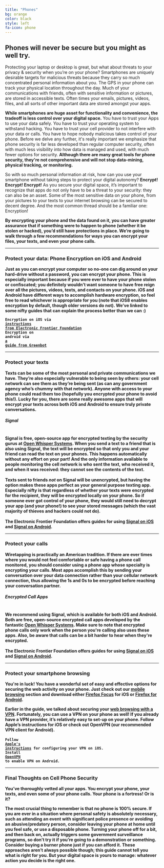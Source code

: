 ```yaml
---
title: "Phones"
bg: orange
color: black
style: left
fa-icon: phone
---
```


<h2 class="text-white">Phones will never be secure but you might as well try.</h2>

Protecting your laptop or desktop is great, but what about threats to your privacy & security when you’re on your phone? Smartphones are uniquely desirable targets for malicious threats because they carry so much concentrated personal information about you. The GPS in your phone can track your physical location throughout the day. Much of your communications with friends, often with sensitive information or pictures, are stored in accessible texts. Often times your emails, pictures, videos, files, and all sorts of other important data are stored amongst your apps.

<strong>While smartphones are huge asset for functionality and convenience, the tradeoff is less control over your digital space.</strong> You have to trust your Apps to use your data safely. You have to trust your operating system to withstand hacking. You have to trust your cell provider to not interfere with your data or calls. You have to hope nobody malicious takes control of your phone. Before we delve any further, it's really important we emphasize that phone security is far less developed than regular computer security, often with much less visibility into how data is managed and used, with much fewer options for security. <strong>Although there are many great tools for phone security, they're not comprehensive and will not stop data-mining, physical tracking, or monitoring.</strong>

So with so much personal information at risk, how can you use your smartphone without taking steps to protect your digital autonomy? <strong>Encrypt! Encrypt! Encrypt!</strong> As you secure your digital space, it’s important to recognize that apps do not only have to be a threat to your security: they can also be an asset. Some of the most sensitive data on your phone, from your pictures to your texts to your internet browsing can be secured to decent degree. And the most common thread should be a familiar one: Encryption!

<strong>By encrypting your phone and the data found on it, you can have greater assurance that if something were to happen to phone (whether it be stolen or hacked), you’d still have protections in place.<strong> We’re going to walk through a few recommendations for ways you can encrypt your files, your texts, and even your phone calls.

<hr>
<div id="phoneencryption">
<p>
	<h3 class="text-white">Protect your data: <strong>Phone Encryption on iOS and Android</strong></h3>
</p>
</div>
Just as you can encrypt your computer so no-one can dig around on your hard-drive without a password, you can encrypt your phone. This is especially important because if you were ever to have your phone stolen or confiscated; you definitely wouldn’t want someone to have free reign over all the pictures, videos, texts, and contacts on your phone. iOS and Android have different ways to accomplish hardware encryption, so feel free to read whichever is appropriate for you (note that iOS8 enables encryption by default, though older versions do not). We’ve linked to some nifty guides that can explain the process better than we can :)

<code>Encryption on iOS via <a href="https://ssd.eff.org/en/module/how-encrypt-your-iphone">instructions from Electronic Frontier Foundation</a></code><br>
<code>Encryption on android via <a href="http://www.greenbot.com/article/2145380/why-and-how-to-encrypt-your-android-device.html">a guide from Greenbot</a></code>

<hr>
<div id="sms">
<p>
	<h3 class="text-white">Protect your <strong>texts</strong></h3>
</p>
</div>
Texts can be some of the most personal and private communications we have. They’re also especially vulnerable to being seen by others: your cell network can see them as they’re being sent (as can any government agency who’s chummy with that network). Anyone with access to your phone could read them too (hopefully you encrypted your phone to avoid this!). Lucky for you, there are some really awesome apps that will encrypt your texts across both iOS and Android to ensure truly private conversations.

<div class="recommend">
	<h5 class="text-white"><strong>Signal</strong></h5>
<br>
Signal is free, open-source app for encrypted texting by the security gurus at <a href="https://en.wikipedia.org/wiki/Open_Whisper_Systems">Open Whisper Systems</a>. When you send a text to a friend that is also using Signal, the text will be encrypted so that only you and your friend can read the text on your phones. This happens automatically without any effort on your part! And the only information available to people monitoring the cell network is who sent the text, who received it, and when it was received: they cannot see the contents of the text.<br>
<br>
Texts sent to friends <em>not</em> on Signal will be unencrypted, but having the option makes these apps perfect as your general purpose texting app. Especially nifty is that regardless of whether your texts were encrypted for the recipient, they will be encrypted locally on your phone. So if someone ever got control of your phone, they would still need to decrypt your app (and your phone!) to see your stored messages (which the vast majority of thieves and hackers could not do).<br>
<br>
The Electronic Frontier Foundation offers guides for using <a href="https://ssd.eff.org/en/module/how-use-signal-ios">Signal on iOS</a> and <a href="https://ssd.eff.org/en/node/93/">Signal on Android</a>.<br>
</div>
<hr>
<div id="phonecalls">
<p>
	<h3 class="text-white">Protect your <strong>calls</strong></h3>
</p>
</div>
Wiretapping is practically an American tradition. If there are ever times where you would not feel comfortable or safe having a phone call monitored, you should consider using a phone app whose specialty is encrypting your calls. Most apps accomplish this by sending your conversation over your data connection rather than your cellular network connection, thus allowing the 1s and 0s to be encrypted before reaching your conversation partner.

<div class="recommend">
<h5 class="text-white"><strong>Encrypted Call Apps</strong></h5>
<br>
We recommend using <strong>Signal</strong>, which is available for both iOS and Android. Both are free, open-source encrypted call apps developed by the fantastic <a href="https://en.wikipedia.org/wiki/Open_Whisper_Systems">Open Whisper Systems</a>. Make sure to note that encrypted phone calls only work when the person you're calling also uses these apps. Also, be aware that calls can be a bit harder to hear when they're encrypted.<br>
<br>
The Electronic Frontier Foundation offers guides for using <a href="https://ssd.eff.org/en/module/how-use-signal-ios">Signal on iOS</a> and <a href="https://ssd.eff.org/en/node/93/">Signal on Android</a>.<br>
</div>

<hr>
<div id="phonevpn">
<p>
	<h3 class="text-white">Protect your <strong>smartphone browsing</strong></h3>
</p>
</div>
You're in luck! You have a wonderful set of easy and effective options for securing the web activity on your phone. Just check out our <a href="#mobilebrowsing">mobile browsing</a> section and download either <a href="#firefoxfocus">Firefox Focus</a> for iOS or <a href="#firefoxandroid">Firefox for Android</a>.

Earlier in the guide, we talked about securing your <a href="#vpn">web browsing with a VPN</a>. Fortunately, you can use a VPN on your phone as well! If you already have a VPN provider, it’s relatively easy to set-up on your phone. Follow Apple’s instructions for iOS or check out OpenVPN (our recommended VPN client for Android).<br>
<br>
<code>Follow <a href="https://support.apple.com/en-us/HT201533">Apple's instructions</a> for configuring your VPN on iOS.</code><br>
<code>Install <a href="https://play.google.com/store/apps/details?id=net.openvpn.openvpn&hl=en">OpenVPN</a> to enable VPN on Android.</code>
<hr>
<p>
	<h3 class="text-white">Final Thoughts on Cell Phone Security</h3>
</p>
You’ve thoroughly vetted all your apps. You encrypt your phone, your texts, and even some of your phone calls. Your phone is a fortress! Or is it?

<strong>The most crucial thing to remember is that no phone is 100% secure.</strong> If you are ever in a situation where personal safety is absolutely necessary, such as attending an event with significant police presence or avoiding an abusive/predatory person, consider leaving your phone at home until you feel safe, or use a disposable phone. Turning your phone off for a bit, and then back on, actually triggers some government surveillance programs, so don’t try it if you’re going to a demonstration or something. Consider buying a burner phone just if you can afford it. These approaches aren’t always possible though; this guide cannot tell you what is right for you. But your digital space is yours to manage: whatever action you decide is the right one.
